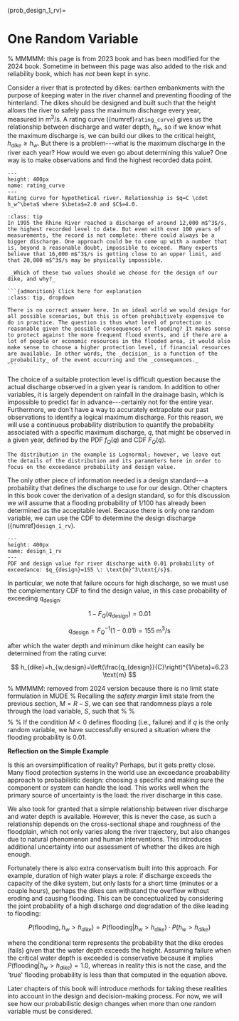 (prob_design_1_rv)=
# One Random Variable

% MMMMM: this page is from 2023 book and has been modified for the 2024 book. Sometime in between this page was also added to the risk and reliability book, which has _not_ been kept in sync.

Consider a river that is protected by dikes: earthen embankments with the purpose of keeping water in the river channel and preventing flooding of the hinterland. The dikes should be designed and built such that the height allows the river to safely pass the maximum discharge every year, measured in m$^3$/s. A rating curve ({numref}`rating_curve`) gives us the relationship between discharge and water depth, $h_w$, so if we know what the maximum discharge is, we can build our dikes to the critical height, $h_{dike}\geq h_w$. But there is a problem---what is the maximum discharge in the river each year? How would we even go about determining this value? One way is to make observations and find the highest recorded data point.

```{figure} ../../figures/pd/rating_curve.svg
---
height: 400px
name: rating_curve
---
Rating curve for hypothetical river. Relationship is $q=C \cdot h_w^\beta$ where $\beta$=2.0 and $C$=4.0.
```

````{admonition} Rhine River Example
:class: tip
In 1995 the Rhine River reached a discharge of around 12,000 m$^3$/s, the highest recorded level to date. But even with over 100 years of measurements, the record is not complete: there could always be a bigger discharge. One approach could be to come up with a number that is, beyond a reasonable doubt, impossible to exceed.  Many experts believe that 16,000 m$^3$/s is getting close to an upper limit, and that 20,000 m$^3$/s may be physically impossible.

 _Which of these two values should we choose for the design of our dike, and why?_

```{admonition} Click here for explanation
:class: tip, dropdown

There is no correct answer here. In an ideal world we would design for all possible scenarios, but this is often prohibitively expensive to do in practice. The question is thus what level of protection is reasonable given the possible consequences of flooding? It makes sense to protect against the more frequent flood events, and if there are a lot of people or economic resources in the flooded area, it would also make sense to choose a higher protection level, if financial resources are available. In other words, the _decision_ is a function of the _probability_ of the event occurring and the _consequences._
```
````

The choice of a suitable protection level is difficult question because the actual discharge observed in a given year is random. In addition to other variables, it is largely dependent on rainfall in the drainage basin, which is impossible to predict far in advance---certainly not for the entire year. Furthermore, we don't have a way to accurately extrapolate our past observations to identify a logical maximum discharge. For this reason, we will use a continuous probability distribution to quantify the probability associated with a specific maximum discharge, $q$, that might be observed in a given year, defined by the PDF $f_{Q}(q)$ and CDF $F_{Q}(q)$.

```{tip}
The distribution in the example is Lognormal; however, we leave out the details of the distribution and its parameters here in order to focus on the exceedance probability and design value.
```

The only other piece of information needed is a design standard---a probability that defines the discharge to use for our design. Other chapters in this book cover the derivation of a design standard, so for this discussion we will assume that a flooding probability of 1/100 has already been determined as the acceptable level. Because there is only one random variable, we can use the CDF to determine the design discharge ({numref}`design_1_rv`).

```{figure} ../../figures/pd/design_1_rv.svg
---
height: 400px
name: design_1_rv
---
PDF and design value for river discharge with 0.01 probability of exceedance: $q_{design}=155 \: \text{m}^3\text{/s}$.
```

In particular, we note that failure occurs for high discharge, so we must use the complementary CDF to find the design value, in this case probability of exceeding $q_{\mathrm{design}}$:

$$
1-F_{Q}(q_{\mathrm{design}})=0.01
$$

$$
q_{\mathrm{design}}=F_{Q}^{-1}(1-0.01)=155\:\text{m}^3\text{/s}
$$

after which the water depth and minimum dike height can easily be determined from the rating curve:

$$
h_{dike}=h_{w,design}=\left(\frac{q_{design}}{C}\right)^{1/\beta}=6.23 \text{m}
$$

% MMMMM: removed from 2024 version because there is no limit state formulation in MUDE
% Recalling the *safety margin* limit state from the previous section, $M=R-S$, we can see that randomness plays a role through the load variable, $S$, such that
% 
% $$
% M=R-S=h_{dike}-h_{w,design}
% $$
% 
% If the condition $M<0$ defines flooding (i.e., failure) and if $q$ is the only random variable, we have successfully ensured a situation where the flooding probability is 0.01. 

**Reflection on the Simple Example**

Is this an oversimplification of reality? Perhaps, but it gets pretty close. Many flood protection systems in the world use an exceedance proabability approach to probabilistic design: choosing a specific and making sure the component or system can handle the load. This works well when the primary source of uncertainty is the load: the river discharge in this case. 

We also took for granted that a simple relationship between river discharge and water depth is available. However, this is never the case, as such a relationship depends on the cross-sectional shape and roughness of the floodplain, which not only varies along the river trajectory, but also changes due to natural phenomenon and human interventions. This introduces additional uncertainty into our assessment of whether the dikes are high enough.

Fortunately there is also extra conservatism built into this approach. For example, duration of high water plays a role: if discharge exceeds the capacity of the dike system, but only lasts for a short time (minutes or a couple hours), perhaps the dikes can withstand the overflow without eroding and causing flooding. This can be conceptualized by considering the joint probability of a high discharge *and* degradation of the dike leading to flooding:

$$
P(\text{flooding},h_w>h_{dike})=P(\text{flooding}|h_w>h_{dike})\cdot P(h_w>h_{dike})
$$

where the conditional term represents the probability that the dike erodes (fails) given that the water depth exceeds the height. Assuming failure when the critical water depth is exceeded is conservative because it implies $P(\text{flooding}|h_w>h_{dike})=1.0$, whereas in reality this is not the case, and the 'true' flooding probability is less than that computed in the equation above.

Later chapters of this book will introduce methods for taking these realities into account in the design and decision-making process. For now, we will see how our probabilistic design changes when more than one random variable must be considered.